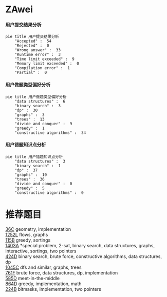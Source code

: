 # ZAwei

<!-- tabs:start -->



#### **用户提交结果分析**

```mermaid
pie title 用户提交结果分析
    "Accepted" :  54
    "Rejected" :  0
    "Wrong answer" :  33
    "Runtime error" :  3
    "Time limit exceeded" :  9
    "Memory limit exceeded" :  0
    "Compilation error" :  1
    "Partial" :  0
```

#### **用户做题类型偏好分析**

```mermaid
pie title 用户做题类型偏好分析
    "data structures" :  6
    "binary search" :  3
    "dp" :  30
    "graphs" :  3
    "trees" :  13
    "divide and conquer" :  9
    "greedy" :  1
    "constructive algorithms" :  34
```
#### **用户错题知识点分析**

```mermaid
pie title 用户错题知识点分析
    "data structures" :  3
    "binary search" :  1
    "dp" :  37
    "graphs" :  10
    "trees" :  36
    "divide and conquer" :  0
    "greedy" :  5
    "constructive algorithms" :  0
```



<!-- tabs:end -->
# 推荐题目
[36C](https://codeforces.com/contest/36/problem/C)		geometry,
                        implementation		  
[1252L](https://codeforces.com/contest/1252/problem/L)		flows,
                        graphs		  
[115B](https://codeforces.com/contest/115/problem/B)		greedy,
                        sortings		  
[1403A](https://codeforces.com/contest/1403/problem/A)		*special problem,
                        2-sat,
                        binary search,
                        data structures,
                        graphs,
                        interactive,
                        sortings,
                        two pointers		  
[424D](https://codeforces.com/contest/424/problem/D)		binary search,
                        brute force,
                        constructive algorithms,
                        data structures,
                        dp		  
[1045C](https://codeforces.com/contest/1045/problem/C)		dfs and similar,
                        graphs,
                        trees		  
[761F](https://codeforces.com/contest/761/problem/F)		brute force,
                        data structures,
                        dp,
                        implementation		  
[585D](https://codeforces.com/contest/585/problem/D)		meet-in-the-middle		  
[864D](https://codeforces.com/contest/864/problem/D)		greedy,
                        implementation,
                        math		  
[224B](https://codeforces.com/contest/224/problem/B)		bitmasks,
                        implementation,
                        two pointers		  
